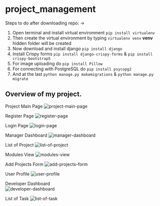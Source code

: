 # project_management
 
Steps to do after downloading repo: ->
1) Open terminal and install virtual environment `pip install virtualenv`
2) Then create the virtual environment by typing `virtualenv venv` **venv** hidden folder will be created
3) Now download and install django `pip install django`
4) Install Crispy forms `pip install django-crispy-forms` & `pip install crispy-bootstrap5`
5) For image uploading do `pip install Pillow`
6) For connecting with PostgreSQL do `pip install psycopg2`
7) And at the last `python manage.py makemigrations` & `python manage.py migrate`

## Overview of my project.

Project Main Page
![project-main-page](https://github.com/MrGenius18/project_management/blob/bd9a92462542a3061d830ae4f467f4a0afc6ec75/pms/media/imges/main.png)

Register Page
![register-page](https://github.com/MrGenius18/project_management/blob/bd9a92462542a3061d830ae4f467f4a0afc6ec75/pms/media/imges/Register.png)

Login Page
![login-page](https://github.com/MrGenius18/project_management/blob/bd9a92462542a3061d830ae4f467f4a0afc6ec75/pms/media/imges/Login.png)

Manager Dashboard 
![manager-dashboard](https://github.com/MrGenius18/project_management/blob/bd9a92462542a3061d830ae4f467f4a0afc6ec75/pms/media/imges/Manager%20dash.png)

List of Project
![list-of-project](https://github.com/MrGenius18/project_management/blob/bd9a92462542a3061d830ae4f467f4a0afc6ec75/pms/media/imges/List%20of%20Project.png)

Modules View
![modules-view](https://github.com/MrGenius18/project_management/blob/bd9a92462542a3061d830ae4f467f4a0afc6ec75/pms/media/imges/Modules.png)

Add Projects Form 
![add-projects-form](https://github.com/MrGenius18/project_management/blob/bd9a92462542a3061d830ae4f467f4a0afc6ec75/pms/media/imges/Add%20Projects%20Form.png)

User Profile 
![user-profile](https://github.com/MrGenius18/project_management/blob/bd9a92462542a3061d830ae4f467f4a0afc6ec75/pms/media/imges/User%20Profile.png)

Developer Dashboard  
![developer-dashboard](https://github.com/MrGenius18/project_management/blob/3fad1687feb32c164021e64377e995db065cbffd/pms/media/imges/dev.%20dashboard.png)

List of Task 
![list-of-task](https://github.com/MrGenius18/project_management/blob/bd9a92462542a3061d830ae4f467f4a0afc6ec75/pms/media/imges/task%20list.png)
